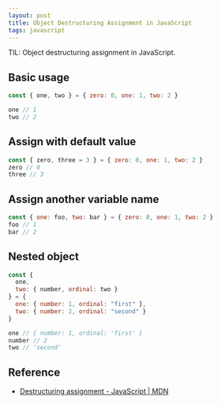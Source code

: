 ```yaml
---
layout: post
title: Object Destructuring Assignment in JavaScript
tags: javascript
---
```


TIL: Object destructuring assignment in JavaScript.

## Basic usage

```js
const { one, two } = { zero: 0, one: 1, two: 2 }

one // 1
two // 2
```

## Assign with default value

```js
const { zero, three = 3 } = { zero: 0, one: 1, two: 2 }
zero // 0
three // 3
```

## Assign another variable name

```js
const { one: foo, two: bar } = { zero: 0, one: 1, two: 2 }
foo // 1
bar // 2
```

## Nested object

```js
const {
  one,
  two: { number, ordinal: two }
} = {
  one: { number: 1, ordinal: "first" },
  two: { number: 2, ordinal: "second" }
}

one // { number: 1, ordinal: 'first' }
number // 2
two // 'second'
```

## Reference

- [Destructuring assignment - JavaScript \| MDN](https://developer.mozilla.org/en-US/docs/Web/JavaScript/Reference/Operators/Destructuring_assignment#Object_destructuring)
